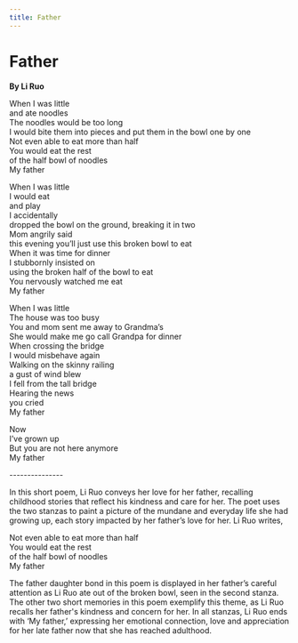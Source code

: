 ```yaml
---
title: Father
---
```


# Father
**By Li Ruo**

When I was little<br />
and ate noodles<br />
The noodles would be too long<br />
I would bite them into pieces and put them in the bowl one by one<br />
Not even able to eat more than half<br />
You would eat the rest<br />
of the half bowl of noodles<br />
My father<br />

When I was little<br />
I would eat <br />
and play <br />
I accidentally<br />
dropped the bowl on the ground, breaking it in two<br />
Mom angrily said<br />
this evening you’ll just use this broken bowl to eat<br />
When it was time for dinner<br />
I stubbornly insisted on<br />
using the broken half of the bowl to eat<br />
You nervously watched me eat<br />
My father<br />

When I was little<br />
The house was too busy<br />
You and mom sent me away to Grandma’s<br />
She would make me go call Grandpa for dinner<br />
When crossing the bridge<br />
I would misbehave again<br />
Walking on the skinny railing<br />
a gust of wind blew<br />
I fell from the tall bridge<br />
Hearing the news<br />
you cried<br />
My father<br />

Now<br />
I’ve grown up<br />
But you are not here anymore<br />
My father<br />

---------------<br />

In this short poem, Li Ruo conveys her love for her father, recalling childhood stories that reflect his kindness and care for her. The poet uses the two stanzas to paint a picture of the mundane and everyday life she had growing up, each story impacted by her father’s love for her. Li Ruo writes,

Not even able to eat more than half<br />
You would eat the rest<br />
of the half bowl of noodles<br />
My father<br />

The father daughter bond in this poem is displayed in her father’s careful attention as Li Ruo ate out of the broken bowl, seen in the second stanza. The other two short memories in this poem exemplify this theme, as Li Ruo recalls her father's kindness and concern for her. In all stanzas, Li Ruo ends with ‘My father,’ expressing her emotional connection, love and appreciation for her late father now that she has reached adulthood.
